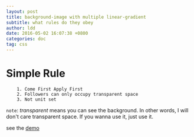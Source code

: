 ```yaml
---
layout: post
title: background-image with multiple linear-gradient
subtitle: what rules do they obey
author: ldd
date: 2016-05-02 16:07:38 +0800
categories: doc
tag: css
---
```


# Simple Rule

```
    1. Come First Apply First
    2. Followers can only occupy transparent space
    3. Not unit set
```
    
`note`: *transparent* means you can see the background. In other words, I will
don't care transparent space. If you wanna use it, just use it.

see the [demo](/pages/example/linear-gradient-example.html)